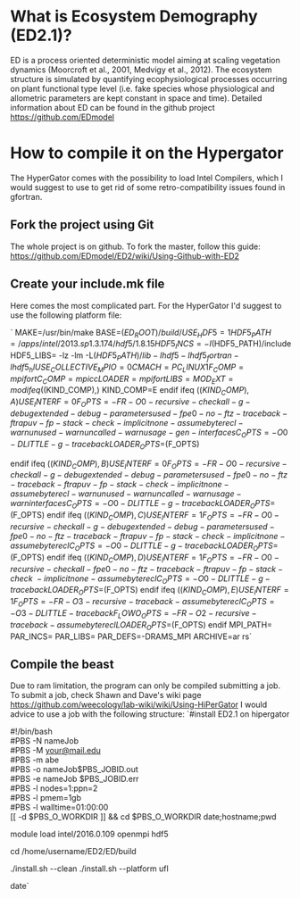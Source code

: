 # What is Ecosystem Demography (ED2.1)?
ED is a process oriented deterministic model aiming at scaling vegetation dynamics (Moorcroft et al., 2001, Medvigy et al., 2012). The ecosystem structure is simulated by quantifying ecophysiological processes occurring on plant functional type level (i.e. fake species whose physiological and allometric parameters are kept constant in space and time). Detailed information about ED can be found in the github project https://github.com/EDmodel

# How to compile it on the Hypergator
The HyperGator comes with the possibility to load Intel Compilers, which I would suggest to use to get rid of some retro-compatibility issues found in gfortran. 

## Fork the project using Git
The whole project is on github. To fork the master, follow this guide: https://github.com/EDmodel/ED2/wiki/Using-Github-with-ED2
## Create your include.mk file
Here comes the most complicated part. For the HyperGator I'd suggest to use the following platform file:

`
MAKE=/usr/bin/make
BASE=$(ED_ROOT)/build/
USE_HDF5=1
HDF5_PATH=/apps/intel/2013.sp1.3.174/hdf5/1.8.15
HDF5_INCS=-I$(HDF5_PATH)/include
HDF5_LIBS= -lz -lm -L$(HDF5_PATH)/lib -lhdf5 -lhdf5_fortran -lhdf5_hl
USE_COLLECTIVE_MPIO=0
CMACH=PC_LINUX1
F_COMP=mpifort
C_COMP=mpicc
LOADER=mpifort
LIBS=
MOD_EXT=mod
ifeq ($(KIND_COMP),)
   KIND_COMP=E
endif
ifeq ($(KIND_COMP),A)
   USE_INTERF=0
   F_OPTS= -FR -O0 -recursive  -check all -g -debug extended -debug-parameters used -fpe0 -no-ftz -traceback -ftrapuv -fp-stack-check -implicitnone -assume byterecl -warn unused -warn uncalled -warn usage -gen-interfaces
   C_OPTS= -O0 -DLITTLE  -g -traceback
   LOADER_OPTS=$(F_OPTS)

endif
ifeq ($(KIND_COMP),B)
   USE_INTERF=0
   F_OPTS= -FR -O0 -recursive  -check all -g -debug extended -debug-parameters used -fpe0 -no-ftz -traceback -ftrapuv -fp-stack-check -implicitnone -assume byterecl -warn unused -warn uncalled -warn usage -warn interfaces
   C_OPTS= -O0 -DLITTLE  -g -traceback
   LOADER_OPTS=$(F_OPTS)
endif
ifeq ($(KIND_COMP),C)
   USE_INTERF=1
   F_OPTS= -FR -O0 -recursive  -check all -g -debug extended -debug-parameters used -fpe0 -no-ftz -traceback -ftrapuv -fp-stack-check -implicitnone  -assume byterecl
   C_OPTS= -O0 -DLITTLE  -g -traceback
   LOADER_OPTS=$(F_OPTS)
endif
ifeq ($(KIND_COMP),D)
   USE_INTERF=1
   F_OPTS= -FR -O0 -recursive -check all-fpe0 -no-ftz -traceback -ftrapuv -fp-stack-check  \
           -implicitnone -assume byterecl
   C_OPTS= -O0 -DLITTLE  -g -traceback
   LOADER_OPTS=$(F_OPTS)
endif
ifeq ($(KIND_COMP),E)
   USE_INTERF=1
   F_OPTS= -FR -O3 -recursive -traceback -assume byterecl
   C_OPTS= -O3 -DLITTLE -traceback
   F_LOWO_OPTS=-FR -O2 -recursive -traceback -assume byterecl
   LOADER_OPTS=$(F_OPTS)
   endif
MPI_PATH=
PAR_INCS=
PAR_LIBS=
PAR_DEFS=-DRAMS_MPI
ARCHIVE=ar rs`

## Compile the beast
Due to ram limitation, the program can only be compiled submitting a job. To submit a job, check Shawn and Dave's wiki page https://github.com/weecology/lab-wiki/wiki/Using-HiPerGator
I would advice to use a job with the following structure:
`#install ED2.1 on hipergator

#!/bin/bash                                                                                                 
#PBS -N nameJob                                                                                               
#PBS -M your@mail.edu                                                                                   
#PBS -m abe                                                                                                 
#PBS -o nameJob$PBS_JOBID.out                                                                                 
#PBS -e nameJob $PBS_JOBID.err                                                                                 
#PBS -l nodes=1:ppn=2                                                                                       
#PBS -l pmem=1gb                                                                                            
#PBS -l walltime=01:00:00                                                                                   
[[ -d $PBS_O_WORKDIR ]] && cd $PBS_O_WORKDIR
date;hostname;pwd

module load intel/2016.0.109 openmpi hdf5

cd /home/username/ED2/ED/build

./install.sh --clean
./install.sh --platform ufl

date`
 